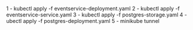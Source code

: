 1 - kubectl apply -f eventservice-deployment.yaml
2 - kubectl apply -f eventservice-service.yaml
3 - kubectl apply -f postgres-storage.yaml
4 - ubectl apply -f postgres-deployment.yaml
5 - minikube tunnel